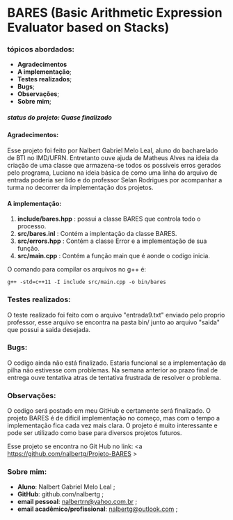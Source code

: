 # BARES (Basic Arithmetic Expression Evaluator based on Stacks)

### tópicos abordados:  
  
- **Agradecimentos**
- **A implementação**;
- **Testes realizados**;
- **Bugs**;
- **Observações**;
- **Sobre mim**;

##### status do projeto: **Quase finalizado**  

#### Agradecimentos:  
  
  Esse projeto foi feito por Nalbert Gabriel Melo Leal, aluno do bacharelado de BTI no IMD/UFRN. Entretanto ouve ajuda de Matheus Alves na ideia da criação de uma classe que armazena-se todos os possiveis erros gerados pelo programa, Luciano na ideia básica de como uma linha do arquivo de entrada poderia ser lido e do professor Selan Rodrigues por acompanhar a turma no decorrer da implementação dos projetos.

#### A implementação:  
  
  1) **include/bares.hpp** : possui a classe BARES que controla todo o processo.
  2) **src/bares.inl** : Contém a implentação da classe BARES.
  3) **src/errors.hpp** : Contém a classe Error e a implementação de sua função.
  4) **src/main.cpp** : Contém a função main que é aonde o codigo inicia.
  
   O comando para compilar os arquivos no g++ é:
  
    g++ -std=c++11 -I include src/main.cpp -o bin/bares
  
### Testes realizados:
  
  O teste realizado foi feito com o arquivo "entrada9.txt" enviado pelo proprio professor, esse arquivo se encontra na pasta bin/ junto ao arquivo "saida" que possui a saida desejada.
    
### Bugs:
  
  O codigo ainda não está finalizado. Estaria funcional se a implementação da pilha não estivesse com problemas. Na semana anterior ao prazo final de entrega ouve tentativa atras de tentativa frustrada de resolver o problema.

### Observações:

  O codigo será postado em meu GitHub e certamente será finalizado. O projeto BARES é de dificil implementação no começo, mas com o tempo a implementação fica cada vez mais clara. O projeto é muito interessante e pode ser utilizado como base para diversos projetos futuros.

  Esse projeto se encontra no Git Hub no link:
  <a https://github.com/nalbertg/Projeto-BARES >

### Sobre mim:
    
- **Aluno**: Nalbert Gabriel Melo Leal ;
- **GitHub**: github.com/nalbertg ;
- **email pessoal**: nalbertrn@yahoo.com.br ;
- **email acadêmico/profissional**: nalbertg@outlook.com ;
    
  
